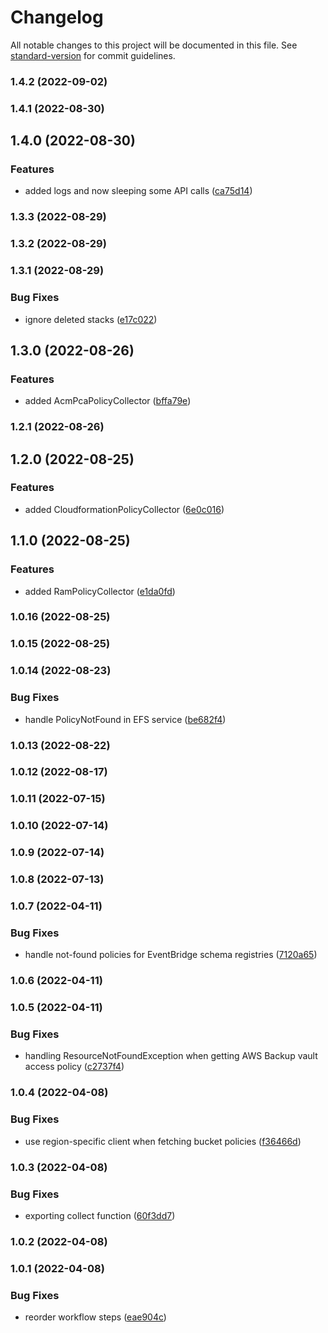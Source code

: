 # Changelog

All notable changes to this project will be documented in this file. See [standard-version](https://github.com/conventional-changelog/standard-version) for commit guidelines.

### 1.4.2 (2022-09-02)

### 1.4.1 (2022-08-30)

## 1.4.0 (2022-08-30)


### Features

* added logs and now sleeping some API calls ([ca75d14](https://github.com/willdady/aws-resource-based-policy-collector/commit/ca75d14f62f0ab552c9682255edd91e84fc40230))

### 1.3.3 (2022-08-29)

### 1.3.2 (2022-08-29)

### 1.3.1 (2022-08-29)


### Bug Fixes

* ignore deleted stacks ([e17c022](https://github.com/willdady/aws-resource-based-policy-collector/commit/e17c022c9dc7da2fba2fc0c9e150220abd1cffc9))

## 1.3.0 (2022-08-26)


### Features

* added AcmPcaPolicyCollector ([bffa79e](https://github.com/willdady/aws-resource-based-policy-collector/commit/bffa79ea6dc78ad30c8de994e4f35d88a44c8331))

### 1.2.1 (2022-08-26)

## 1.2.0 (2022-08-25)


### Features

* added CloudformationPolicyCollector ([6e0c016](https://github.com/willdady/aws-resource-based-policy-collector/commit/6e0c0161b3d5510379519b2323777421421bd664))

## 1.1.0 (2022-08-25)


### Features

* added RamPolicyCollector ([e1da0fd](https://github.com/willdady/aws-resource-based-policy-collector/commit/e1da0fdd4022c876ab2a052916f57c93f97d6f18))

### 1.0.16 (2022-08-25)

### 1.0.15 (2022-08-25)

### 1.0.14 (2022-08-23)


### Bug Fixes

* handle PolicyNotFound in EFS service ([be682f4](https://github.com/willdady/aws-resource-based-policy-collector/commit/be682f486273d32e8c17444446febef31d5a9ec3))

### 1.0.13 (2022-08-22)

### 1.0.12 (2022-08-17)

### 1.0.11 (2022-07-15)

### 1.0.10 (2022-07-14)

### 1.0.9 (2022-07-14)

### 1.0.8 (2022-07-13)

### 1.0.7 (2022-04-11)


### Bug Fixes

* handle not-found policies for EventBridge schema registries ([7120a65](https://github.com/willdady/aws-resource-based-policy-collector/commit/7120a6529230bdea9c3f9fc052ace1486ff72ca1))

### 1.0.6 (2022-04-11)

### 1.0.5 (2022-04-11)


### Bug Fixes

* handling ResourceNotFoundException when getting AWS Backup vault access policy ([c2737f4](https://github.com/willdady/aws-resource-based-policy-collector/commit/c2737f4ea0f293da53f5b959c2beb1a81f910d96))

### 1.0.4 (2022-04-08)


### Bug Fixes

* use region-specific client when fetching bucket policies ([f36466d](https://github.com/willdady/aws-resource-based-policy-collector/commit/f36466d8b10f1d6d67614e9b55cf5610aab99f4b))

### 1.0.3 (2022-04-08)


### Bug Fixes

* exporting collect function ([60f3dd7](https://github.com/willdady/aws-resource-based-policy-collector/commit/60f3dd772a25f0bbc1651f86fc1344b31afe2eb8))

### 1.0.2 (2022-04-08)

### 1.0.1 (2022-04-08)


### Bug Fixes

* reorder workflow steps ([eae904c](https://github.com/willdady/aws-resource-based-policy-collector/commit/eae904c8372dd607cdc1f495c4a35907302a52af))
